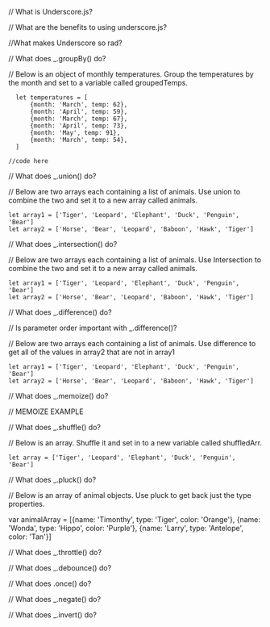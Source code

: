 // What is Underscore.js?



// What are the benefits to using underscore.js?



//What makes Underscore so rad?




// What does _.groupBy() do?



// Below is an object of monthly temperatures. Group the temperatures by the month and set to a variable called groupedTemps. 

      let temperatures = [
          {month: 'March', temp: 62},
          {month: 'April', temp: 59},
          {month: 'March', temp: 67},
          {month: 'April', temp: 73},
          {month: 'May', temp: 91},
          {month: 'March', temp: 54},
      ]
      
    //code here
    
    

// What does _.union() do?




// Below are two arrays each containing a list of animals. Use union to combine the two and set it to a new array called animals. 

    let array1 = ['Tiger', 'Leopard', 'Elephant', 'Duck', 'Penguin', 'Bear']
    let array2 = ['Horse', 'Bear', 'Leopard', 'Baboon', 'Hawk', 'Tiger']



// What does _.intersection() do?




// Below are two arrays each containing a list of animals. Use Intersection to combine the two and set it to a new array called animals. 

    let array1 = ['Tiger', 'Leopard', 'Elephant', 'Duck', 'Penguin', 'Bear']
    let array2 = ['Horse', 'Bear', 'Leopard', 'Baboon', 'Hawk', 'Tiger']




// What does _.difference() do?




// Is parameter order important with _.difference()? 




// Below are two arrays each containing a list of animals. Use difference to get all of the values in array2 that are not in array1  

    let array1 = ['Tiger', 'Leopard', 'Elephant', 'Duck', 'Penguin', 'Bear']
    let array2 = ['Horse', 'Bear', 'Leopard', 'Baboon', 'Hawk', 'Tiger']
    



// What does _.memoize() do?




// MEMOIZE EXAMPLE 




// What does _.shuffle() do?




// Below is an array. Shuffle it and set in to a new variable called shuffledArr. 

    let array = ['Tiger', 'Leopard', 'Elephant', 'Duck', 'Penguin', 'Bear']




// What does _.pluck() do?



    
// Below is an array of animal objects. Use pluck to get back just the type properties.

  var animalArray = [{name: 'Timonthy', type: 'Tiger', color: 'Orange'}, {name: 'Wonda', type: 'Hippo', color: 'Purple'}, {name: 'Larry', type: 'Antelope', color: 'Tan'}]





// What does _.throttle()  do?




// What does _.debounce() do?




// What does .once() do?




// What does _.negate() do?




// What does _.invert() do?
